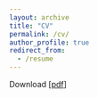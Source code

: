 ```yaml
---
layout: archive
title: "CV"
permalink: /cv/
author_profile: true
redirect_from:
  - /resume
---
```


Download [[pdf](/upload/cv/cv.pdf)]














